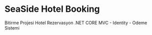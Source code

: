 # SeaSide Hotel Booking
 Bitirme Projesi Hotel Rezervasyon .NET CORE MVC - Identity - Odeme Sistemi
